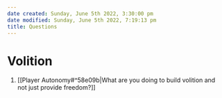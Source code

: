 ```yaml
---
date created: Sunday, June 5th 2022, 3:30:00 pm
date modified: Sunday, June 5th 2022, 7:19:13 pm
title: Questions
---
```


# Volition
1. [[Player Autonomy#^58e09b|What are you doing to build volition and not just provide freedom?]]